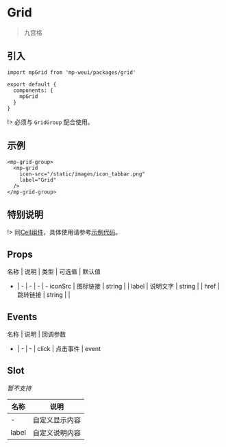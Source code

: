 # Grid

> 九宫格

## 引入

    import mpGrid from 'mp-weui/packages/grid'

    export default {
      components: {
        mpGrid
      }
    }

!> 必须与 `GridGroup` 配合使用。

## 示例

    <mp-grid-group>
      <mp-grid
        icon-src="/static/images/icon_tabbar.png"
        label="Grid"
      />
    </mp-grid-group>

## 特别说明

!> 同[Cell组件](/cell?id=%e7%89%b9%e5%88%ab%e8%af%b4%e6%98%8e)，具体使用请参考[示例代码](https://github.com/youngluo/mp-weui/blob/master/src/pages/grid/index.vue)。

## Props

名称 | 说明 | 类型 | 可选值 | 默认值
- | - | - | - | -
iconSrc | 图标链接 | string  |  |
label | 说明文字 | string  |  |
href | 跳转链接 | string  |  |

## Events

名称 | 说明 | 回调参数
- | - | - |
click | 点击事件 | event

## Slot

*暂不支持*

名称 | 说明 |
-- | -- |
- | 自定义显示内容
label | 自定义说明内容

